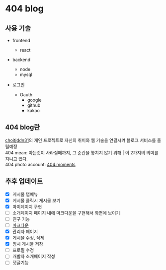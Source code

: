 # 404 blog

## 사용 기술
- frontend
  - react
 
- backend
  - node
  - mysql
 
- 로그인
  - Oauth
    - google
    - github
    - kakao

## 404 blog란
<a href="https://www.instagram.com/choitjddn31/">choitjddn31</a>의 개인 프로젝트로 자신의 취미와 웹 기술을 연결시켜 블로그 서비스를 올릴예정 <br>
404 mean: 아는것이 사라질때까지, 그 순간을 놓치지 않기 위해 | 이 2가지의 의미를 지니고 있다. <br>
404 photo account: <a href="https://www.instagram.com/404.moments/">404.moments</a>

## 추후 업데이트
- [x] 게시물 탭메뉴
- [x] 게시물 클릭시 게시물 보기
- [x] 마이페이지 구현
- [ ] 소개페이지 페이지 내에 마크다운을 구현해서 화면에 보이기
- [ ] 친구 기능
- [ ] [마크다운](https://remarkjs.github.io/react-markdown/)
- [x] 관리자 페이지
- [x] 게시물 수정, 삭제
- [x] 임시 게시물 저장
- [ ] 프로필 수정
- [ ] 개발자 소개페이지 작성
- [ ] 댓글기능
